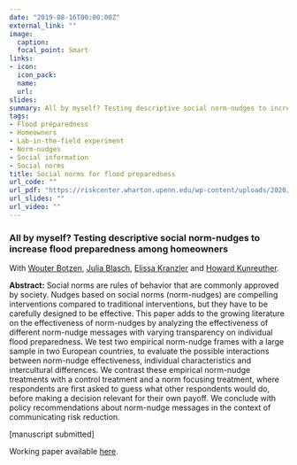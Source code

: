 ```yaml
---
date: "2019-08-16T00:00:00Z"
external_link: ""
image:
  caption: 
  focal_point: Smart
links:
- icon: 
  icon_pack: 
  name: 
  url: 
slides: 
summary: All by myself? Testing descriptive social norm-nudges to increase flood preparedness among homeowners. With Wouter Botzen, Julia Blasch, Elissa Kranzler and Howard Kunreuther.
tags:
- Flood preparedness
- Homeowners
- Lab-in-the-field experiment
- Norm-nudges
- Social information
- Social norms
title: Social norms for flood preparedness
url_code: ""
url_pdf: "https://riskcenter.wharton.upenn.edu/wp-content/uploads/2020/05/Social-norms_Mol-etal.pdf"
url_slides: ""
url_video: ""
---
```


<h3> All by myself? Testing descriptive social norm-nudges to increase flood preparedness among homeowners </h3> 

With [Wouter Botzen](https://research.vu.nl/en/persons/wjw-botzen), [Julia Blasch](https://research.vu.nl/en/persons/julia-blasch), [Elissa Kranzler](https://riskcenter.wharton.upenn.edu/elissa-kranzler/) and [Howard Kunreuther](https://oid.wharton.upenn.edu/profile/kunreuth/). 

<b>Abstract:</b>
Social norms are rules of behavior that are commonly approved by society. Nudges based on social norms (norm-nudges) are compelling interventions compared to traditional interventions, but they have to be carefully designed to be effective. This paper adds to the growing literature on the effectiveness of norm-nudges by analyzing the effectiveness of different norm-nudge messages with varying transparency on individual flood preparedness. We test two empirical norm-nudge frames with a large sample in two European countries, to evaluate the possible interactions between norm-nudge effectiveness, individual characteristics and intercultural differences. We contrast these empirical norm-nudge treatments with a control treatment and a norm focusing treatment, where respondents are first asked to guess what other respondents would do, before making a decision relevant for their own payoff. We conclude with policy recommendations about norm-nudge messages in the context of communicating risk reduction.


[manuscript submitted] 

Working paper available [here](https://riskcenter.wharton.upenn.edu/wp-content/uploads/2020/05/Social-norms_Mol-etal.pdf).